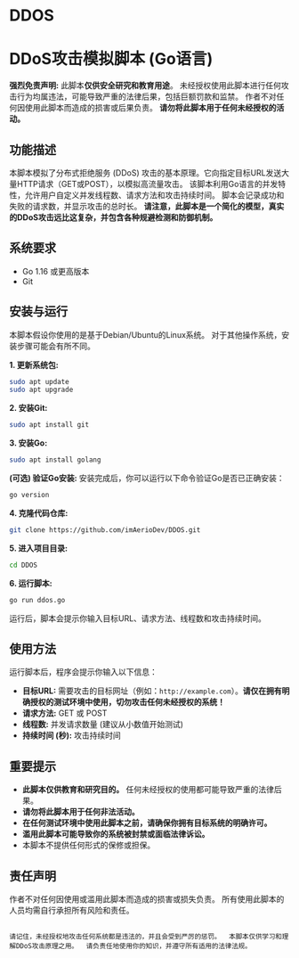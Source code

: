 # DDOS
# DDoS攻击模拟脚本 (Go语言)

**强烈免责声明:** 此脚本**仅供安全研究和教育用途**。  未经授权使用此脚本进行任何攻击行为均属违法，可能导致严重的法律后果，包括巨额罚款和监禁。  作者不对任何因使用此脚本而造成的损害或后果负责。  **请勿将此脚本用于任何未经授权的活动。**


## 功能描述

本脚本模拟了分布式拒绝服务 (DDoS) 攻击的基本原理。它向指定目标URL发送大量HTTP请求（GET或POST），以模拟高流量攻击。  该脚本利用Go语言的并发特性，允许用户自定义并发线程数、请求方法和攻击持续时间。  脚本会记录成功和失败的请求数，并显示攻击的总时长。  **请注意，此脚本是一个简化的模型，真实的DDoS攻击远比这复杂，并包含各种规避检测和防御机制。**


## 系统要求

* Go 1.16 或更高版本
* Git


## 安装与运行

本脚本假设你使用的是基于Debian/Ubuntu的Linux系统。  对于其他操作系统，安装步骤可能会有所不同。

**1. 更新系统包:**

```bash
sudo apt update
sudo apt upgrade
```

**2. 安装Git:**

```bash
sudo apt install git
```

**3. 安装Go:**

```bash
sudo apt install golang
```

**(可选) 验证Go安装:**  安装完成后，你可以运行以下命令验证Go是否已正确安装：

```bash
go version
```

**4. 克隆代码仓库:**

```bash
git clone https://github.com/imAerioDev/DDOS.git
```

**5. 进入项目目录:**

```bash
cd DDOS
```

**6. 运行脚本:**

```bash
go run ddos.go
```

运行后，脚本会提示你输入目标URL、请求方法、线程数和攻击持续时间。


## 使用方法

运行脚本后，程序会提示你输入以下信息：

* **目标URL:**  需要攻击的目标网址（例如：`http://example.com`）。**请仅在拥有明确授权的测试环境中使用，切勿攻击任何未经授权的系统！**
* **请求方法:** GET 或 POST
* **线程数:** 并发请求数量 (建议从小数值开始测试)
* **持续时间 (秒):**  攻击持续时间


## 重要提示

* **此脚本仅供教育和研究目的。**  任何未经授权的使用都可能导致严重的法律后果。
* **请勿将此脚本用于任何非法活动。**
* **在任何测试环境中使用此脚本之前，请确保你拥有目标系统的明确许可。**
* **滥用此脚本可能导致你的系统被封禁或面临法律诉讼。**
* 本脚本不提供任何形式的保修或担保。


## 责任声明

作者不对任何因使用或滥用此脚本而造成的损害或损失负责。  所有使用此脚本的人员均需自行承担所有风险和责任。


```

请记住，未经授权地攻击任何系统都是违法的，并且会受到严厉的惩罚。  本脚本仅供学习和理解DDoS攻击原理之用。  请负责任地使用你的知识，并遵守所有适用的法律法规。
```
